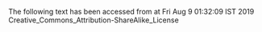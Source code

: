 The following text has been accessed from at Fri Aug 9 01:32:09 IST 2019
Creative_Commons_Attribution-ShareAlike_License
